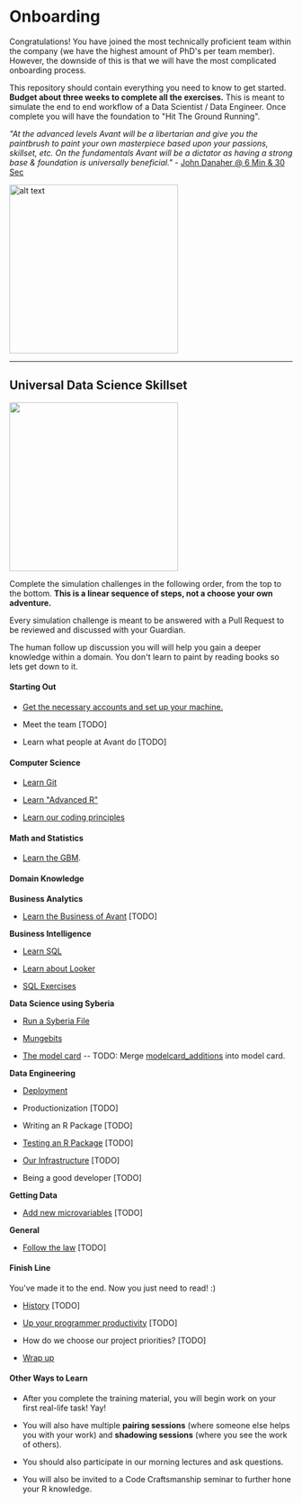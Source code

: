 # Onboarding

Congratulations! You have joined the most technically proficient team within the company (we have the highest amount of PhD's per team member).
However, the downside of this is that we will have the most complicated onboarding process.

This repository should contain everything you need to know to get started.  **Budget about three weeks to complete all the exercises.**
This is meant to simulate the end to end workflow of a Data Scientist / Data Engineer. Once complete you will have the foundation to "Hit The Ground Running". 

*"At the advanced levels Avant will be a libertarian and give you the paintbrush to paint your own masterpiece based upon your passions, skillset, etc. 
  On the fundamentals Avant will be a dictator as having a strong base & foundation is universally beneficial."* - [John Danaher @ 6 Min & 30 Sec](https://youtu.be/SpLKrhwGavU?t=390)

<img src="https://upload.wikimedia.org/wikipedia/commons/7/79/AC97-0295-13_a.jpeg" alt="alt text" width="300" height="300">

***

## Universal Data Science Skillset

<img src="http://www.ibm.com/developerworks/library/os-datascience/figure1.png" width="300" height="300">

Complete the simulation challenges in the following order, from the top to the bottom. **This is a linear sequence of steps, not a choose your own adventure.**

Every simulation challenge is meant to be answered with a Pull Request to be reviewed and discussed with your Guardian. 

The human follow up discussion you will will help you gain a deeper knowledge within a domain. You don't learn to paint by reading books so lets get down to it.


#### Starting Out

* [Get the necessary accounts and set up your machine.](https://github.com/avantcredit/onboarding/tree/master/simulations/setup/README.md)    

* Meet the team [TODO]

* Learn what people at Avant do [TODO]


#### Computer Science

* [Learn Git](https://github.com/avantcredit/onboarding/blob/master/simulations/setup/git.md)

* [Learn "Advanced R"](https://github.com/avantcredit/onboarding/blob/master/simulations/programming/R_simulation_challenge.md)

* [Learn our coding principles](https://github.com/avantcredit/onboarding/blob/master/simulations/programming/code_principles.md)


#### Math and Statistics

* [Learn the GBM](https://github.com/avantcredit/onboarding/blob/master/simulations/mathematical/gbm/readme.md).


#### Domain Knowledge

**Business Analytics**

* [Learn the Business of Avant](https://github.com/avantcredit/onboarding/tree/master/simulations/domain_knowledge/business) [TODO]


**Business Intelligence**

* [Learn SQL](https://www.codecademy.com/learn/learn-sql)

* [Learn about Looker](http://www.looker.com/docs/video-library/exploring-data)

* [SQL Exercises](https://github.com/avantcredit/onboarding/tree/master/simulations/domain_knowledge/database_tables/readme.md)  


**Data Science using Syberia**

* [Run a Syberia File](https://github.com/avantcredit/onboarding/tree/master/simulations/running_syberia_file/README.md)

* [Mungebits](https://github.com/avantcredit/onboarding/tree/master/simulations/mungebits/readme.md)

* [The model card](https://github.com/avantcredit/onboarding/tree/master/simulations/modelcard)  -- TODO: Merge [modelcard_additions](https://github.com/avantcredit/onboarding/tree/master/simulations/modelcard_additions) into model card.


**Data Engineering**

* [Deployment](https://github.com/avantcredit/analytics-onboarding/tree/master/simulations/deployment) 

* Productionization [TODO]

* Writing an R Package [TODO]

* [Testing an R Package](https://github.com/avantcredit/onboarding/tree/master/onboarding/simulations/testing/readme.md) [TODO]

* [Our Infrastructure](https://github.com/avantcredit/onboarding/tree/master/simulations/more_infastructure) [TODO]

* Being a good developer [TODO]


**Getting Data**

* [Add new microvariables](https://github.com/avantcredit/onboarding/tree/master/simulations/microvariables)   [TODO]


**General**

* [Follow the law](https://github.com/avantcredit/onboarding/tree/master/simulations/follow_the_rules)   [TODO]



#### Finish Line

You've made it to the end.  Now you just need to read! :)

* [History](https://github.com/avantcredit/onboarding/tree/master/simulations/history)   [TODO]

* [Up your programmer productivity](https://github.com/avantcredit/avant-analytics/wiki/Programmer-Tips-&-Tricks) [TODO]

* How do we choose our project priorities? [TODO]

* [Wrap up](https://github.com/avantcredit/onboarding/tree/master/simulations/wrap_up)


#### Other Ways to Learn

* After you complete the training material, you will begin work on your first real-life task!  Yay!

* You will also have multiple **pairing sessions** (where someone else helps you with your work) and **shadowing sessions** (where you see the work of others).

* You should also participate in our morning lectures and ask questions.

* You will also be invited to a Code Craftsmanship seminar to further hone your R knowledge.

